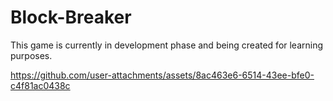 # Block-Breaker
This game is currently in development phase and being created for learning purposes.

https://github.com/user-attachments/assets/8ac463e6-6514-43ee-bfe0-c4f81ac0438c
